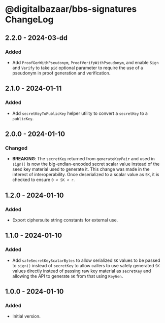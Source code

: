 # @digitalbazaar/bbs-signatures ChangeLog

## 2.2.0 - 2024-03-dd

### Added
- Add `ProofGenWithPseudonym`, `ProofVerifyWithPseudonym`, and enable
  `Sign` and `Verify` to take `pid` optional parameter to require the
  use of a pseudonym in proof generation and verification.

## 2.1.0 - 2024-01-11

### Added
- Add `secretKeyToPublicKey` helper utility to convert a `secretKey`
  to a `publicKey`.

## 2.0.0 - 2024-01-10

### Changed
- **BREAKING**: The `secretKey` returned from `generateKeyPair` and
  used in `sign()` is now the big-endian-encoded secret scalar value instead
  of the seed key material used to generate it. This change was made in
  the interest of interoperability. Once deserialized to a scalar value as
  `SK`, it is checked to ensure `0 < SK < r`.

## 1.2.0 - 2024-01-10

### Added
- Export ciphersuite string constants for external use.

## 1.1.0 - 2024-01-10

### Added
- Add `safeSecretKeyScalarBytes` to allow serialized `SK`
  values to be passed to `sign()` instead of `secretKey`
  to allow callers to use safely generated `SK` values
  directly instead of passing raw key material as `secretKey`
  and allowing the API to generate `SK` from that using `KeyGen`.

## 1.0.0 - 2024-01-10

### Added
- Initial version.
